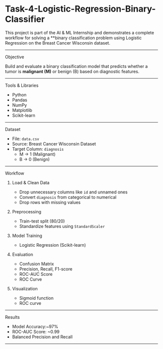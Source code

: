 # Task-4-Logistic-Regression-Binary-Classifier


This project is part of the AI & ML Internship and demonstrates a complete workflow for solving a **binary classification problem using Logistic Regression on the Breast Cancer Wisconsin dataset.

---

Objective

Build and evaluate a binary classification model that predicts whether a tumor is **malignant (M)** or benign (B) based on diagnostic features.

---

Tools & Libraries

- Python
- Pandas
- NumPy
- Matplotlib
- Scikit-learn

---

Dataset

- File: `data.csv`
- Source: Breast Cancer Wisconsin Dataset
- Target Column: `diagnosis`  
  - M → 1 (Malignant)  
  - B → 0 (Benign)

---

Workflow

1. Load & Clean Data
   - Drop unnecessary columns like `id` and unnamed ones
   - Convert `diagnosis` from categorical to numerical
   - Drop rows with missing values

2. Preprocessing
   - Train-test split (80/20)
   - Standardize features using `StandardScaler`

3. Model Training
   - Logistic Regression (Scikit-learn)

4. Evaluation
   - Confusion Matrix
   - Precision, Recall, F1-score
   - ROC-AUC Score
   - ROC Curve

5. Visualization
   - Sigmoid function
   - ROC curve

---

Results

- Model Accuracy:~97%
- ROC-AUC Score: ~0.99
- Balanced Precision and Recall

---


